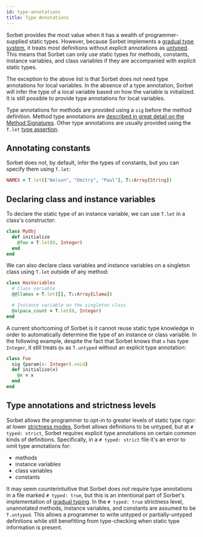 ```yaml
---
id: type-annotations
title: Type Annotations
---
```


Sorbet provides the most value when it has a wealth of programmer-supplied
static types. However, because Sorbet implements a
[gradual type system](gradual.md), it treats most definitions without explicit
annotations as [untyped](untyped.md). This means that Sorbet can only use static
types for methods, constants, instance variables, and class variables if they
are accompanied with explicit static types.

The exception to the above list is that Sorbet does not need type annotations
for local variables. In the absence of a type annotation, Sorbet will infer the
type of a local variable based on how the variable is initialized. It is still
possible to provide type annotations for local variables.

Type annotations for methods are provided using a `sig` before the method
definition. Method type annotations are
[described in great detail on the Method Signatures](sigs.md). Other type
annotations are usually provided using the `T.let`
[type assertion](type-assertions.md).

## Annotating constants

Sorbet does not, by default, infer the types of constants, but you can specify
them using `T.let`:

```ruby
NAMES = T.let(["Nelson", "Dmitry", "Paul"], T::Array[String])
```

## Declaring class and instance variables

To declare the static type of an instance variable, we can use `T.let` in a
class's constructor:

```ruby
class MyObj
  def initialize
    @foo = T.let(0, Integer)
  end
end
```

We can also declare class variables and instance variables on a singleton class
using `T.let` outside of any method:

```ruby
class HasVariables
  # Class variable
  @@llamas = T.let([], T::Array[Llama])

  # Instance variable on the singleton class
  @alpaca_count = T.let(0, Integer)
end
```

A current shortcoming of Sorbet is it cannot reuse static type knowledge in
order to automatically determine the type of an instance or class variable. In
the following example, despite the fact that Sorbet knows that `x` has type
`Integer`, it still treats `@x` as `T.untyped` without an explicit type
annotation:

```ruby
class Foo
  sig {param(x: Integer).void}
  def initialize(x)
    @x = x
  end
end
```

## Type annotations and strictness levels

Sorbet allows the programmer to opt-in to greater levels of static type rigor:
at lower [strictness modes](static.md), Sorbet allows definitions to be untyped,
but at `# typed: strict`, Sorbet requires explicit type annotations on certain
common kinds of definitions. Specifically, in a `# typed: strict` file it's an
error to omit type annotations for:

- methods
- instance variables
- class variables
- constants

It may seem counterintuitive that Sorbet does _not_ require type annotations in
a file marked `# typed: true`, but this is an intentional part of Sorbet's
implementation of [gradual typing](gradual-typing.md). In the `# typed: true`
strictness level, unannotated methods, instance variables, and constants are
assumed to be `T.untyped`. This allows a programmer to write untyped or
partially-untyped definitions while still benefitting from type-checking when
static type information is present.
